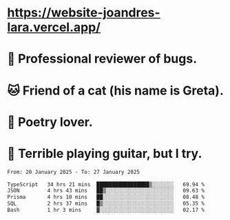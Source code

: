 # https://website-joandres-lara.vercel.app/
# 🐛 Professional reviewer of bugs.
# 🐱 Friend of a cat (his name is Greta).
# 📜 Poetry lover.
# 🎸 Terrible playing guitar, but I try.

<!--START_SECTION:waka-->

```txt
From: 20 January 2025 - To: 27 January 2025

TypeScript   34 hrs 21 mins  █████████████████▒░░░░░░░   69.94 %
JSON         4 hrs 43 mins   ██▒░░░░░░░░░░░░░░░░░░░░░░   09.63 %
Prisma       4 hrs 10 mins   ██░░░░░░░░░░░░░░░░░░░░░░░   08.48 %
SQL          2 hrs 37 mins   █▒░░░░░░░░░░░░░░░░░░░░░░░   05.35 %
Bash         1 hr 3 mins     ▓░░░░░░░░░░░░░░░░░░░░░░░░   02.17 %
```

<!--END_SECTION:waka-->
